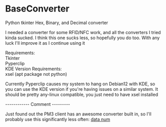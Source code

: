 # BaseConverter
Python tkinter Hex, Binary, and Decimal converter

I needed a converter for some RFID/NFC work, and all the converters I tried kinda sucked. I think this one sucks less, so hopefully you do too.
With any luck I'll improve it as I continue using it

Requirements:  
Tkinter  
Pyperclip  
KDE Version Requirements:  
xsel (apt package not python)


Currently Pyperclip causes my system to hang on Debian12 with KDE, so you can use the KDE version if you're having issues on a similar system. It should be pretty any-linux compatible, you just need to have xsel installed

------------ Comment ---------

Just found out the PM3 client has an awesome converter built in, so I'll probably use this significantly less often: [data num](https://siliconbased.us/pm3/ref/data-num-help.php)
